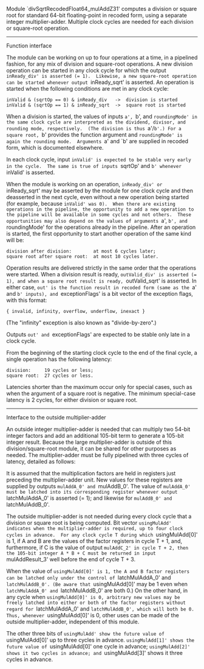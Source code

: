 Module `divSqrtRecodedFloat64_mulAddZ31' computes a division or square root
for standard 64-bit floating-point in recoded form, using a separate integer
multiplier-adder.  Multiple clock cycles are needed for each division or
square-root operation.

------------------------------------------------------------------------------
Function interface

The module can be working on up to four operations at a time, in a pipelined
fashion, for any mix of division and square-root operations.  A new
division operation can be started in any clock cycle for which the output
`inReady_div' is asserted (= 1).  Likewise, a new square-root operation can
be started whenever output `inReady_sqrt' is asserted.  An operation is
started when the following conditions are met in any clock cycle:

    inValid & (sqrtOp == 0) & inReady_div   ->  division is started
    inValid & (sqrtOp == 1) & inReady_sqrt  ->  square root is started

When a division is started, the values of inputs `a', `b', and
`roundingMode' in the same clock cycle are interpreted as the dividend,
divisor, and rounding mode, respectively.  (The division is thus `a'/`b'.)
For a square root, `b' provides the function argument and `roundingMode'
is again the rounding mode.  Arguments `a' and `b' are supplied in recoded
form, which is documented elsewhere.

In each clock cycle, input `inValid' is expected to be stable very early in
the cycle.  The same is true of inputs `sqrtOp' and `b' whenever `inValid'
is asserted.

When the module is working on an operation, `inReady_div' or `inReady_sqrt'
may be asserted by the module for one clock cycle and then deasserted in the
next cycle, even without a new operation being started (for example, because
`inValid' was 0).  When there are existing operations in the pipeline, the
opportunity to add a new operation to the pipeline will be available in some
cycles and not others.  These opportunities may also depend on the values
of arguments `a', `b', and `roundingMode' for the operations already in the
pipeline.  After an operation is started, the first opportunity to start
another operation of the same kind will be:

    division after division:        at most 6 cycles later;
    square root after square root:  at most 10 cycles later.

Operation results are delivered strictly in the same order that the
operations were started.  When a division result is ready, `outValid_div'
is asserted (= 1), and when a square root result is ready, `outValid_sqrt'
is asserted.  In either case, `out' is the function result in recoded form
(same as the `a' and `b' inputs), and `exceptionFlags' is a bit vector of
the exception flags, with this format:

    { invalid, infinity, overflow, underflow, inexact }

(The "infinity" exception is also known as "divide-by-zero".)

Outputs `out' and `exceptionFlags' are expected to be stable only late in a
clock cycle.

From the beginning of the starting clock cycle to the end of the final
cycle, a single operation has the following latency:

    division:     19 cycles or less;
    square root:  27 cycles or less.

Latencies shorter than the maximum occur only for special cases, such as
when the argument of a square root is negative.  The minimum special-case
latency is 2 cycles, for either division or square root.

------------------------------------------------------------------------------
Interface to the outside multiplier-adder

An outside integer multiplier-adder is needed that can multiply two 54-bit
integer factors and add an additional 105-bit term to generate a 105-bit
integer result.  Because the large multiplier-adder is outside of this
division/square-root module, it can be shared for other purposes as needed.
The multiplier-adder must be fully pipelined with three cycles of latency,
detailed as follows:

It is assumed that the multiplication factors are held in registers just
preceding the multiplier-adder unit.  New values for these registers are
supplied by outputs `mulAddA_0' and `mulAddB_0'.  The value of `mulAddA_0'
must be latched into its corresponding register whenever output
`latchMulAddA_0' is asserted (= 1); and likewise for `mulAddB_0' and
`latchMulAddB_0'.

The outside multiplier-adder is not needed during every clock cycle that
a division or square root is being computed.  Bit vector `usingMulAdd'
indicates when the multiplier-adder is required, up to four clock cycles
in advance.  For any clock cycle T during which `usingMulAdd[0]' is 1,
if A and B are the values of the factor registers in cycle T + 1, and,
furthermore, if C is the value of output `mulAddC_2' in cycle T + 2, then
the 105-bit integer A * B + C must be returned in input `mulAddResult_3'
well before the end of cycle T + 3.

When the value of `usingMulAdd[0]' is 1, the A and B factor registers can
be latched only under the control of `latchMulAddA_0' and `latchMulAddB_0'.
(Be aware that `usingMulAdd[0]' may be 1 even when `latchMulAddA_0'
and `latchMulAddB_0' are both 0.)  On the other hand, in any cycle when
`usingMulAdd[0]' is 0, arbitrary new values may be freely latched into
either or both of the factor registers without regard for `latchMulAddA_0'
and `latchMulAddB_0', which will both be 0.  Thus, whenever `usingMulAdd[0]'
is 0, other uses can be made of the outside multiplier-adder, independent of
this module.

The other three bits of `usingMulAdd' show the future value of
`usingMulAdd[0]' up to three cycles in advance.  `usingMulAdd[1]' shows
the future value of `usingMulAdd[0]' one cycle in advance; `usingMulAdd[2]'
shows it two cycles in advance; and `usingMulAdd[3]' shows it three cycles
in advance.